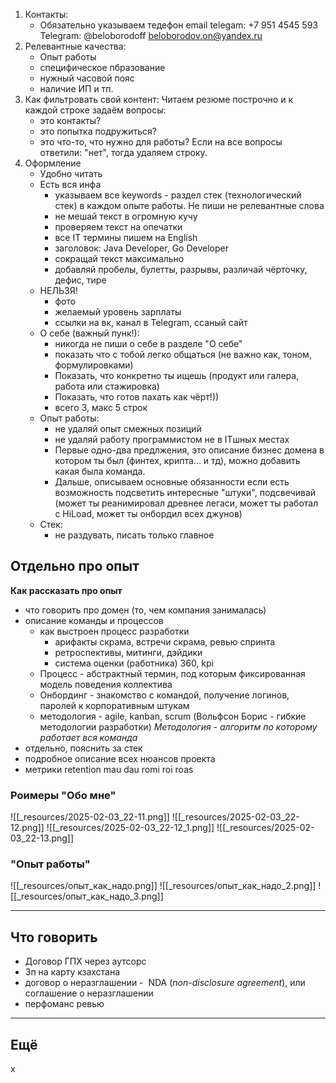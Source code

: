 
1. Контакты:
	- Обязательно указываем тедефон email telegam:
		 +7 951 4545 593 Telegram: @beloborodoff
		 beloborodov.on@yandex.ru
2. Релевантные качества:
	- Опыт работы 
	- специфическое пбразование
	- нужный часовой пояс
	- наличие ИП и тп.
3. Как фильтровать свой контент:
	Читаем резюме построчно и к каждой строке задаём вопросы:
	- это контакты? 
	- это попытка подружиться?
	- это что-то, что нужно для работы?
	Если на все вопросы ответили: "нет",
	тогда удаляем строку.
4. Оформление
	- Удобно читать
	- Есть вся инфа
		- указываем все keywords - раздел стек (технологический стек) в каждом опыте работы. Не пиши не релевантные слова
		- не мешай текст в огромную кучу
		- проверяем текст на опечатки
		- все IT термины пишем на English
		- заголовок: Java Developer, Go Developer
		- сокращай текст максимально 
		- добавляй пробелы, булетты, разрывы, различай чёрточку, дефис, тире
	- НЕЛЬЗЯ!
		- фото
		- желаемый уровень зарплаты
		- ссылки на вк, канал в Telegram, ссаный сайт
	- О себе (важный пунк!):
		- никогда не пиши о себе в разделе "О себе"
		- показать что с тобой легко общаться (не важно как, тоном, формулировками)
		- Показать, что конкретно ты ищешь (продукт или галера, работа или стажировка)
		- Показать, что готов пахать как чёрт!))
		- всего 3, макс 5 строк
	 - Опыт работы:
		 - не удаляй опыт смежных позиций
		 - не удаляй работу программистом не в ITшных местах
		 - Первые одно-два предлжения, это описание бизнес домена в котором ты был (финтех, крипта... и тд), можно добавить какая была команда.
		 - Дальше, описываем основные обязанности
			если есть возможность подсветить интересные "штуки", подсвечивай (может ты реанимировал древнее легаси, может ты работал с HiLoad, может ты онбордил всех джунов)
	- Стек:
		- не раздувать, писать только главное 
## Отдельно про опыт

**Как рассказать про опыт**
- что говорить про домен (то, чем компания занималась)
- описание команды и процессов
	- как выстроен процесс разработки
		- арифакты скрама, встречи скрама, ревью спринта
		- ретроспективы, митинги, дэйдики
		- система оценки (работника) 360, kpi
	- Процесс - абстрактный термин, под которым фиксированная модель поведения коллектива
	- Онбординг - знакомство с командой, получение логинов, паролей к корпоративным штукам
	- методология - agile, kanban, scrum (Вольфсон Борис - гибкие методологии разработки)
		_Методология - алгоритм по которому работает вся команда_
- отдельно, пояснить за стек
- подробное описание всех нюансов проекта 
- метрики retention mau dau romi roi roas

### Роимеры "Обо мне"

![[_resources/2025-02-03_22-11.png]]
![[_resources/2025-02-03_22-12.png]]
![[_resources/2025-02-03_22-12_1.png]]
![[_resources/2025-02-03_22-13.png]]

### "Опыт работы"

![[_resources/опыт_как_надо.png]]
![[_resources/опыт_как_надо_2.png]]
![[_resources/опыт_как_надо_3.png]]


---
## Что говорить

- Договор ГПХ через аутсорс
- Зп на карту кзахстана
- договор о неразглашении -  NDA (_non-disclosure agreement_), или соглашение о неразглашении
- перфоманс ревью

---
## Eщё

 x